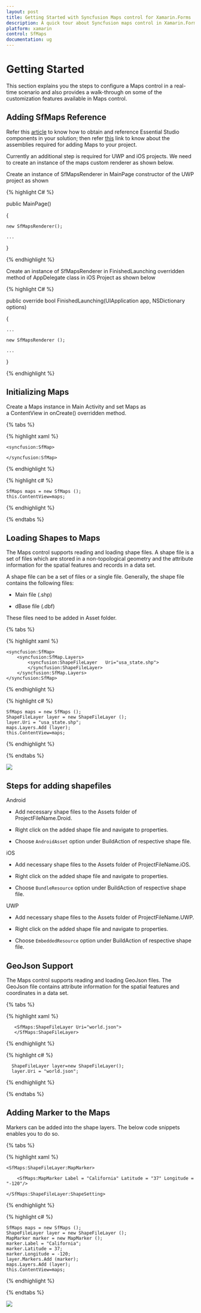 ```yaml
---
layout: post
title: Getting Started with Syncfusion Maps control for Xamarin.Forms
description: A quick tour about Syncfusion maps control in Xamarin.Forms platform
platform: xamarin
control: SfMaps 
documentation: ug
---
```


# Getting Started

This section explains you the steps to configure a Maps control in a real-time scenario and also provides a walk-through on some of the customization features available in Maps control.


## Adding SfMaps Reference

Refer this [article](https://help.syncfusion.com/xamarin/introduction/download-and-installation) to know how to obtain and reference Essential Studio components in your solution; then refer [this](https://help.syncfusion.com/xamarin/introduction/control-dependencies#sfmaps) link to know about the assemblies required for adding Maps to your project.

Currently an additional step is required for UWP and iOS projects. We need to create an instance of the maps custom renderer as shown below. 

Create an instance of SfMapsRenderer in MainPage constructor of the UWP project as shown 

{% highlight C# %}

public MainPage()

{

    new SfMapsRenderer();

    ...    

}

{% endhighlight %}

Create an instance of SfMapsRenderer in FinishedLaunching overridden method of AppDelegate class in iOS Project as shown below

{% highlight C# %}

public override bool FinishedLaunching(UIApplication app, NSDictionary options)

{

    ...

    new SfMapsRenderer ();

    ...

}	

{% endhighlight %}

## Initializing Maps   

Create a Maps instance in Main Activity and set Maps as a ContentView in onCreate() overridden method.

{% tabs %}

{% highlight xaml %}

    <syncfusion:SfMap>
           
    </syncfusion:SfMap>    

{% endhighlight %}

{% highlight c# %}

    SfMaps maps = new SfMaps ();
    this.ContentView=maps;
    


{% endhighlight %}

{% endtabs %}

## Loading Shapes to Maps

The Maps control supports reading and loading shape files. A shape file is a set of files which are stored in a non-topological geometry and the attribute information for the spatial features and records in a data set. 

A shape file can be a set of files or a single file. Generally, the shape file contains the following files:

* Main file (.shp)

* dBase file (.dbf)

These files need to be added in Asset folder.

{% tabs %}

{% highlight xaml %}

    <syncfusion:SfMap>                     
        <syncfusion:SfMap.Layers>                
            <syncfusion:ShapeFileLayer   Uri="usa_state.shp">                                    
            </syncfusion:ShapeFileLayer>           
        </syncfusion:SfMap.Layers>        
    </syncfusion:SfMap>    	        

{% endhighlight %}

{% highlight c# %}
	


    SfMaps maps = new SfMaps ();
    ShapeFileLayer layer = new ShapeFileLayer ();
    layer.Uri = "usa_state.shp";
    maps.Layers.Add (layer);
    this.ContentView=maps;
    


{% endhighlight %}
 
{% endtabs %}

![](Images/Maps.png)

## Steps for adding shapefiles 

Android    
     
  * Add necessary shape files to the Assets folder of ProjectFileName.Droid.                       	
    
  * Right click on the added shape file and navigate to properties. 
   	
  * Choose `AndroidAsset` option under BuildAction of respective shape file. 

iOS   
  
  * Add necessary shape files to the Assets folder of ProjectFileName.iOS.  
    
  * Right click on the added shape file and navigate to properties. 
    
  * Choose `BundleResource` option under BuildAction of respective shape file.


 UWP
   
  * Add necessary shape files to the Assets folder of ProjectFileName.UWP.
     
  * Right click on the added shape file and navigate to properties. 
 
  * Choose `EmbeddedResource` option under BuildAction of respective shape file.


## GeoJson Support

 The Maps control supports reading and loading GeoJson files. The GeoJson file contains attribute information for the spatial features and coordinates in a data set. 
 
{% tabs %}

{% highlight xaml %}
        
       <SfMaps:ShapeFileLayer Uri="world.json">
       </SfMaps:ShapeFileLayer>               	  


{% endhighlight %}


 {% highlight c# %}
     
      ShapeFileLayer layer=new ShapeFileLayer();
      layer.Uri = "world.json";

{% endhighlight %}

{% endtabs %}

## Adding Marker to the Maps

Markers can be added into the shape layers. The below code snippets enables you to do so.

{% tabs %}

{% highlight xaml %}

    <SfMaps:ShapeFileLayer:MapMarker>
                
        <SfMaps:MapMarker Label = "California" Latitude = "37" Longitude = "-120"/>                
                    
    </SfMaps:ShapeFileLayer:ShapeSetting>	              

{% endhighlight %}

{% highlight c# %}
	

            
    SfMaps maps = new SfMaps ();
    ShapeFileLayer layer = new ShapeFileLayer ();
    MapMarker marker = new MapMarker ();
    marker.Label = "California";
    marker.Latitude = 37;
    marker.Longitude = -120;
    layer.Markers.Add (marker);  
    maps.Layers.Add (layer);            
    this.ContentView=maps;
    


{% endhighlight %}

{% endtabs %}

![](Images/Markers.png) 